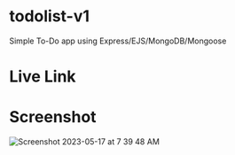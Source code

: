 # todolist-v1
Simple To-Do app using Express/EJS/MongoDB/Mongoose

# Live Link

# Screenshot

![Screenshot 2023-05-17 at 7 39 48 AM](https://github.com/thecoachanna/todolist-v1/assets/99093454/f7aca166-2ae8-4eaf-bd2c-f48579d6b678)
